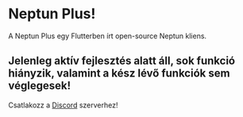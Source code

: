# Neptun Plus!

A Neptun Plus egy Flutterben írt open-source Neptun kliens.

## Jelenleg aktív fejlesztés alatt áll, sok funkció hiányzik, valamint a kész lévő funkciók sem véglegesek!


Csatlakozz a [Discord](https://discord.gg/FnqMcPZctz) szerverhez!
